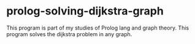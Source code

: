 # prolog-solving-dijkstra-graph
This program is part of my studies of Prolog lang and graph theory. This program solves the dijkstra problem in any graph.
